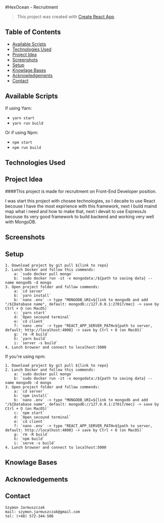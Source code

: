 #HexOcean - Recruitment

> This project was created with [Create React App](https://github.com/facebook/create-react-app).

## Table of Contents

- [Available Scripts](#available-scripts)
- [Technologies Used](#technologies-used)
- [Project Idea](#project-idea)
- [Screenshots](#screenshots)
- [Setup](#setup)
- [Knowlage Bases](#knowlage-bases)
- [Acknowledgements](#acknowledgements)
- [Contact](#contact)

## Available Scripts

If using Yarn:

- `yarn start`
- `yarn run build`

Or if using Npm:

- `npm start`
- `npm run build`

## Technologies Used

## Project Idea

####This project is made for recruitment on Front-End Developer position.

I was start this project with chosee technologies, so I decaite to use React becouse I have the most expirience with this framework, next I build maind map what i need and how to make that, next i devait to use ExpressJs becouse its very good framework to build backend and working very well with MongoDB.

## Screenshots

## Setup

    1. Download project by git pull ${link to repo}
    2. Lunch Docker and follow this commends:
        a: `sudo docker pull mongo`
        b: `sudo docker run -it -v mongodata:/${path to saving data} --name mongodb -d mongo
    3. Open project folder and follow commends:
        a: `cd server`
        b: `yarn install`
        b: `nano .env` -> type "MONGODB_URI=${link to mongodb and add "/${Database name", default: mongodb://127.0.0.1:27017/mec} -> save by Ctrl + O (on MacOS)`
        c: `yarn start`
        d: `Open secound terminal`
        e: `cd client`
        f: `nano .env` -> type "REACT_APP_SERVER_PATH=${path to server, default: http://localhost:4000} -> save by Ctrl + O (on MacOS)`
        g: `rm -R build`
        h: `yarn build`
        i: `server -s build`
    4. Lunch browser and connect to localhost:5000

If you're using npm:

    1. Download project by git pull ${link to repo}
    2. Lunch Docker and follow this commends:
        a: `sudo docker pull mongo`
        b: `sudo docker run -it -v mongodata:/${path to saving data} --name mongodb -d mongo
    3. Open project folder and follow commends:
        a: `cd server`
        b: `npm install`
        b: `nano .env` -> type "MONGODB_URI=${link to mongodb and add "/${Database name", default: mongodb://127.0.0.1:27017/mec} -> save by Ctrl + O (on MacOS)`
        c: `npm start`
        d: `Open secound terminal`
        e: `cd client`
        f: `nano .env` -> type "REACT_APP_SERVER_PATH=${path to server, default: http://localhost:4000} -> save by Ctrl + O (on MacOS)`
        g: `rm -R build`
        h: `npm build`
        i: `serve -s build`
    4. Lunch browser and connect to localhost:5000

## Knowlage Bases

## Acknowledgements

## Contact

    Szymon Jarmuszczak
    mail: szymon.jarmuszczak@gmail.com
    tel: (+48) 572-344-506
